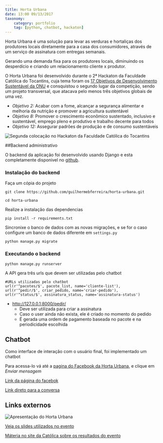 ```yaml
---
title: Horta Urbana
date: 13:00 09/13/2017
taxonomy:
    category: portfolio
    tag: [python, chatbot, hackaton]
---
```




Horta Urbana é uma solução para levar as verduras e hortaliças dos produtores locais diretamente para a casa dos consumidores, através de um serviço de assinatura com entregas semanais.

Gerando uma demanda fixa para os produtores locais, diminuindo os desperdício e criando um relacionamento cliente x produtor.

O Horta Urbana foi desenvolvido durante o 2ª Hackaton da Faculdade Católica do Tocantins, cuja tema foram os [17 Objetivos de Desenvolvimento Sustentável da ONU](https://nacoesunidas.org/conheca-os-novos-17-objetivos-de-desenvolvimento-sustentavel-da-onu/) e consquistou o segundo lugar da competição, sendo um projeto transversal, que atacava pelo menos três objetivos globais de uma vez.

- *Objetivo 2:* Acabar com a fome, alcançar a segurança alimentar e melhoria da nutrição e promover a agricultura sustentável
- *Objetivo 8:* Promover o crescimento econômico sustentado, inclusivo e sustentável, emprego pleno e produtivo e trabalho decente para todos
- *Objetivo 12:* Assegurar padrões de produção e de consumo sustentáveis


![Segunda colocação no Hackaton da Faculdade Católica do Tocantins](https://cloud.githubusercontent.com/assets/5393392/25753994/0aeaa386-3194-11e7-8328-648638715c2f.png)

##Backend administrativo

O backend da aplicação foi desenvolvido usando Django e esta completamente disponivel no [github](https://github.com/guilhermebferreira/horta-urbana).

### Instalação do backend

Faça um cópia do projeto

	git clone https://github.com/guilhermebferreira/horta-urbana.git

	cd horta-urbana

Realize a instalação das dependencias

	pip install -r requirements.txt

Sincronixe o banco de dados com as novas migrações, e se for o caso configure um banco de dados diferente em `settings.py`

	python manage.py migrate


### Executando o backend


	python manage.py runserver

A API gera três urls que devem ser utilizadas pelo chatbot

    #URLs utilizadas pelo chatbot
    url(r'^pacotes/$', pacote_list, name='cliente-list'),
    url(r'^pedir/$', criar_pedido, name='criar-pedido'),
    url(r'^status/$', assinatura_status, name='assinatura-status')

- http://127.0.0.1:8000/pedir/
	- Deve ser utilizada para criar a assinatura
	- Caso o user ainda não exista, ele é criado no momento do pedido
	- É gerada uma ordem de pagamento baseada no pacote e na periodicidade escolhida

## Chatbot

Como interface de interação com o usuário final, foi implementado um chatbot

Para acessa-lo vá até a [pagina do Facebook da Horta Urbana](https://www.facebook.com/Horta-Urbana-1295410903900087/?fref=ts), e clique em *Enviar mensagem*

[Link da página do facebok](https://www.facebook.com/Horta-Urbana-1295410903900087/?fref=ts)

[Link direto para a conversa](http://bit.ly/hurbana)

## Links externos

![Apresentação do Horta Urbana](https://cloud.githubusercontent.com/assets/5393392/25754921/60731c86-3197-11e7-9d96-a9df1dd7e715.png)

[Veja os slides utilizados no evento](http://slides.com/guilhermeferreira-2/deck)

[Máteria no site da Católica sobre os resultados do evento](http://www.catolica-to.edu.br/portal/portal/noticia/2679)